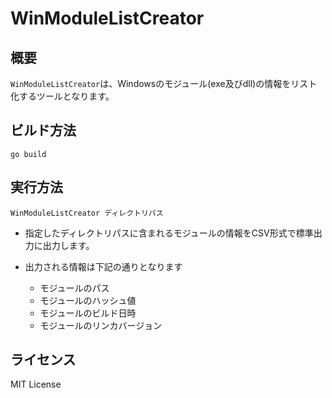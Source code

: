 # WinModuleListCreator

## 概要

`WinModuleListCreator`は、Windowsのモジュール(exe及びdll)の情報をリスト化するツールとなります。

## ビルド方法
~~~
go build
~~~
## 実行方法
 ~~~
WinModuleListCreator ディレクトリパス
~~~

 * 指定したディレクトリパスに含まれるモジュールの情報をCSV形式で標準出力に出力します。
 * 出力される情報は下記の通りとなります

    * モジュールのパス
    * モジュールのハッシュ値
    * モジュールのビルド日時
    * モジュールのリンカバージョン

## ライセンス
 MIT License